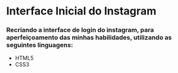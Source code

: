 # Interface Inicial do Instagram

### Recriando a interface de login do instagram, para aperfeiçoamento das minhas habilidades, utilizando as seguintes linguagens:

* HTML5
* CSS3
